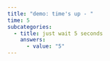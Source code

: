 ```yaml
---
title: "demo: time's up - "
time: 5
subcategories:
  - title: just wait 5 seconds
    answers:
      - value: "5"
---
```

